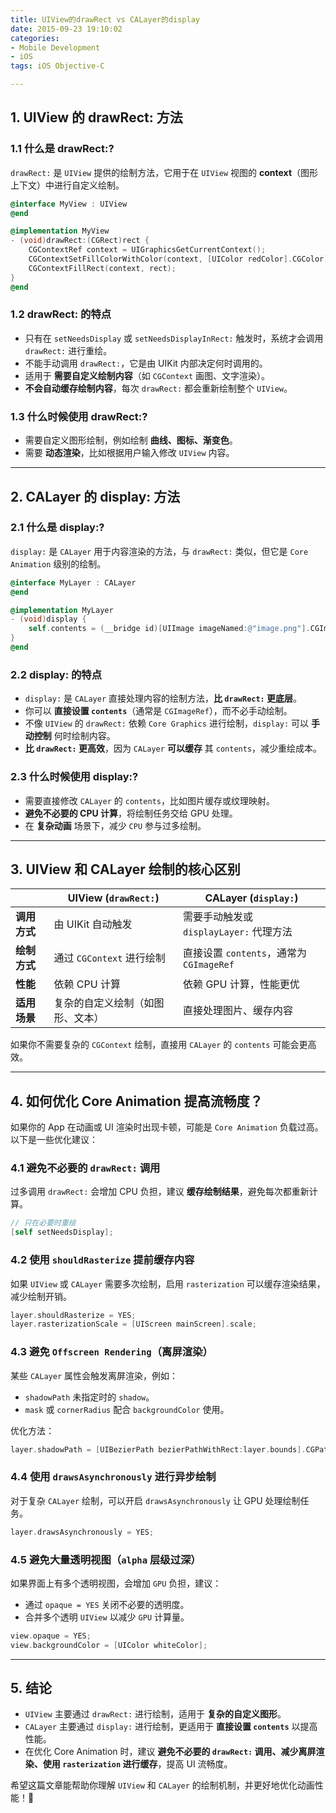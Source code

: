 ```yaml
---
title: UIView的drawRect vs CALayer的display
date: 2015-09-23 19:10:02
categories: 
- Mobile Development 
- iOS
tags: iOS Objective-C

---
```






## **1. UIView 的 drawRect: 方法**

### **1.1 什么是 drawRect:?**

`drawRect:` 是 `UIView` 提供的绘制方法，它用于在 `UIView` 视图的 **context**（图形上下文）中进行自定义绘制。

```objective-c
@interface MyView : UIView
@end

@implementation MyView
- (void)drawRect:(CGRect)rect {
    CGContextRef context = UIGraphicsGetCurrentContext();
    CGContextSetFillColorWithColor(context, [UIColor redColor].CGColor);
    CGContextFillRect(context, rect);
}
@end
```

### **1.2 drawRect: 的特点**

- 只有在 `setNeedsDisplay` 或 `setNeedsDisplayInRect:` 触发时，系统才会调用 `drawRect:` 进行重绘。
- 不能手动调用 `drawRect:`，它是由 UIKit 内部决定何时调用的。
- 适用于 **需要自定义绘制内容**（如 `CGContext` 画图、文字渲染）。
- **不会自动缓存绘制内容**，每次 `drawRect:` 都会重新绘制整个 `UIView`。

### **1.3 什么时候使用 drawRect:?**

- 需要自定义图形绘制，例如绘制 **曲线、图标、渐变色**。
- 需要 **动态渲染**，比如根据用户输入修改 `UIView` 内容。

------

## **2. CALayer 的 display: 方法**

### **2.1 什么是 display:?**

`display:` 是 `CALayer` 用于内容渲染的方法，与 `drawRect:` 类似，但它是 `Core Animation` 级别的绘制。

```objective-c
@interface MyLayer : CALayer
@end

@implementation MyLayer
- (void)display {
    self.contents = (__bridge id)[UIImage imageNamed:@"image.png"].CGImage;
}
@end
```

### **2.2 display: 的特点**

- `display:` 是 `CALayer` 直接处理内容的绘制方法，**比 `drawRect:` 更底层**。
- 你可以 **直接设置 `contents`**（通常是 `CGImageRef`），而不必手动绘制。
- 不像 `UIView` 的 `drawRect:` 依赖 `Core Graphics` 进行绘制，`display:` 可以 **手动控制** 何时绘制内容。
- **比 `drawRect:` 更高效**，因为 `CALayer` **可以缓存** 其 `contents`，减少重绘成本。

### **2.3 什么时候使用 display:?**

- 需要直接修改 `CALayer` 的 `contents`，比如图片缓存或纹理映射。
- **避免不必要的 CPU 计算**，将绘制任务交给 GPU 处理。
- 在 **复杂动画** 场景下，减少 `CPU` 参与过多绘制。

------

## **3. UIView 和 CALayer 绘制的核心区别**

|              | UIView (`drawRect:`)             | CALayer (`display:`)                     |
| ------------ | -------------------------------- | ---------------------------------------- |
| **调用方式** | 由 UIKit 自动触发                | 需要手动触发或 `displayLayer:` 代理方法  |
| **绘制方式** | 通过 `CGContext` 进行绘制        | 直接设置 `contents`，通常为 `CGImageRef` |
| **性能**     | 依赖 CPU 计算                    | 依赖 GPU 计算，性能更优                  |
| **适用场景** | 复杂的自定义绘制（如图形、文本） | 直接处理图片、缓存内容                   |

如果你不需要复杂的 `CGContext` 绘制，直接用 `CALayer` 的 `contents` 可能会更高效。

------

## **4. 如何优化 Core Animation 提高流畅度？**

如果你的 App 在动画或 UI 渲染时出现卡顿，可能是 `Core Animation` 负载过高。以下是一些优化建议：

### **4.1 避免不必要的 `drawRect:` 调用**

过多调用 `drawRect:` 会增加 CPU 负担，建议 **缓存绘制结果**，避免每次都重新计算。

```objective-c
// 只在必要时重绘
[self setNeedsDisplay];
```

### **4.2 使用 `shouldRasterize` 提前缓存内容**

如果 `UIView` 或 `CALayer` 需要多次绘制，启用 `rasterization` 可以缓存渲染结果，减少绘制开销。

```objective-c
layer.shouldRasterize = YES;
layer.rasterizationScale = [UIScreen mainScreen].scale;
```

### **4.3 避免 `Offscreen Rendering`（离屏渲染）**

某些 `CALayer` 属性会触发离屏渲染，例如：

- `shadowPath` 未指定时的 `shadow`。
- `mask` 或 `cornerRadius` 配合 `backgroundColor` 使用。

优化方法：

```objective-c
layer.shadowPath = [UIBezierPath bezierPathWithRect:layer.bounds].CGPath;
```

### **4.4 使用 `drawsAsynchronously` 进行异步绘制**

对于复杂 `CALayer` 绘制，可以开启 `drawsAsynchronously` 让 GPU 处理绘制任务。

```objective-c
layer.drawsAsynchronously = YES;
```

### **4.5 避免大量透明视图（`alpha` 层级过深）**

如果界面上有多个透明视图，会增加 `GPU` 负担，建议：

- 通过 `opaque = YES` 关闭不必要的透明度。
- 合并多个透明 `UIView` 以减少 `GPU` 计算量。

```objective-c
view.opaque = YES;
view.backgroundColor = [UIColor whiteColor];
```

------

## **5. 结论**

- `UIView` 主要通过 `drawRect:` 进行绘制，适用于 **复杂的自定义图形**。
- `CALayer` 主要通过 `display:` 进行绘制，更适用于 **直接设置 `contents`** 以提高性能。
- 在优化 Core Animation 时，建议 **避免不必要的 `drawRect:` 调用、减少离屏渲染、使用 `rasterization` 进行缓存**，提高 UI 流畅度。

希望这篇文章能帮助你理解 `UIView` 和 `CALayer` 的绘制机制，并更好地优化动画性能！🚀